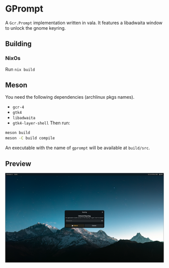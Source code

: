 # GPrompt
A `Gcr.Prompt` implementation written in vala. It features a libadwaita window to unlock the gnome keyring.

## Building 
### NixOs
Run `nix build`

## Meson
You need the following dependencies (archlinux pkgs names).
- `gcr-4`
- `gtk4`
- `libadwaita`
- `gtk4-layer-shell`
Then run:
```bash
meson build
meson -C build compile
```
An executable with the name of `gprompt` will be available at `build/src`.

## Preview
![preview](/.github/assets/preview.png)